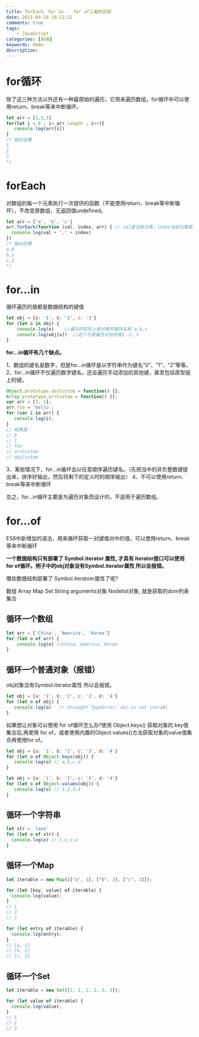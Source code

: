 ```yaml
---
title: forEach、for in 、 for of三者的区别
date: 2021-04-10 10:12:22
comments: true
tags: 
    - JavaScript
categories: [前端]
keywords: demo
description: 
---
```


# for循环
除了这三种方法以外还有一种最原始的遍历，它用来遍历数组，for循环中可以使用return、break等来中断循环。
<!--more-->
 ``` javascript
let arr = [1,2,3]
for(let i = 0 ; i< arr.length ; i++){
	console.log(arr[i])
}
/* 输出结果
1
2
3
*/
 ```

 # forEach
 对数组的每一个元素执行一次提供的函数（不能使用return、break等中断循环），不改变原数组，无返回值undefined。
  ``` javascript
let arr = ['a', 'b', 'c']
arr.forEach(function (val, index, arr) { // val是当前元素，index当前元素索引，arr数组
    console.log(val + ',' + index)
})
/* 输出结果
a,0
b,1
c,2
*/
 ```

 # for…in
循环遍历的值都是数据结构的键值
``` javascript
let obj = {a: '1', b: '2', c: '3'}
for (let o in obj) {
    console.log(o)    //遍历的实际上是对象的属性名称 a,b,c
    console.log(obj[o])  //这个才是属性对应的值1，2，3
}
 ```
**for...in循环有几个缺点。** 

1、数组的键名是数字，但是for...in循环是以字符串作为键名“0”、“1”、“2”等等。
2、for...in循环不仅遍历数字键名，还会遍历手动添加的其他键，甚至包括原型链上的键。
``` javascript
Object.prototype.objCustom = function() {}; 
Array.prototype.arrCustom = function() {};
var arr = [3, 5];
arr.foo = 'hello';
for (var i in arr) {
   console.log(i);
}
// 结果是：
// 0
// 1
// foo
// arrCustom
// objCustom
 ```
3、某些情况下，for...in循环会以任意顺序遍历键名。（先把当中的非负整数键提出来，排序好输出，然后将剩下的定义时的顺序输出）
4、不可以使用return、break等来中断循环

总之，for...in循环主要是为遍历对象而设计的，不适用于遍历数组。


# for…of
ES6中新增加的语法，用来循环获取一对键值对中的值，可以使用return、break等来中断循环

**一个数据结构只有部署了 Symbol.iterator 属性, 才具有 iterator接口可以使用 for of循环。例子中的obj对象没有Symbol.iterator属性 所以会报错。**

哪些数据结构部署了 Symbol.iteratoer属性了呢?

数组 Array
Map
Set
String
arguments对象
Nodelist对象, 就是获取的dom列表集合

## 循环一个数组
``` javascript
let arr = ['China', 'America', 'Korea']
for (let o of arr) {
    console.log(o) //China, America, Korea
}
 ```
 ## 循环一个普通对象（报错）
 obj对象没有Symbol.iterator属性 所以会报错。
 ``` javascript
let obj = {a: '1', b: '2', c: '3', d: '4'}
for (let o of obj) {
    console.log(o)   // Uncaught TypeError: obj is not iterabl
}
 ```

如果想让对象可以使用 for of循环怎么办?使用 Object.keys() 获取对象的 key值集合后,再使用 for of，或者使用内置的Object.values()方法获取对象的value值集合再使用for of。
 ``` javascript
let obj = {a: '1', b: '2', c: '3', d: '4'}
for (let o of Object.keys(obj)) {
    console.log(o) // a,b,c,d
}

let obj = {a: '1', b: '2', c: '3', d: '4'}
for (let o of Object.values(obj)) {
    console.log(o) // 1,2,3,4
}
 ```

 ## 循环一个字符串
  ``` javascript
let str = 'love'
for (let o of str) {
    console.log(o) // l,o,v,e
}
 ```

 ## 循环一个Map
``` javascript
let iterable = new Map([["a", 1], ["b", 2], ["c", 3]]);

for (let [key, value] of iterable) {
  console.log(value);
}
// 1
// 2
// 3

for (let entry of iterable) {
  console.log(entry);
}
// [a, 1]
// [b, 2]
// [c, 3]
```

## 循环一个Set
``` javascript
let iterable = new Set([1, 1, 2, 2, 3, 3]);

for (let value of iterable) {
  console.log(value);
}
// 1
// 2
// 3
```